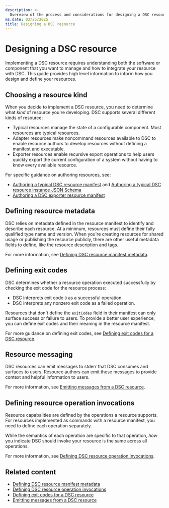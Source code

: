```yaml
---
description: >-
  Overview of the process and considerations for designing a DSC resource.
ms.date: 03/25/2025
title: Designing a DSC resource
---
```


# Designing a DSC resource

Implementing a DSC resource requires understanding both the software or component that you want to
manage and how to integrate your resource with DSC. This guide provides high level information to
inform how you design and define your resources.

## Choosing a resource kind

When you decide to implement a DSC resource, you need to determine what _kind_ of resource you're
developing. DSC supports several different kinds of resource:

- Typical resources manage the state of a configurable component. Most resources are typical
  resources.
- Adapter resources make noncommand resources available to DSC to enable resource authors to
  develop resources without defining a manifest and executable.
- Exporter resources enable recursive export operations to help users quickly export the current
  configuration of a system without having to know every available resource.

For specific guidance on authoring resources, see:

- [Authoring a typical DSC resource manifest](./typical/resource-manifest.md) and
  [Authoring a typical DSC resource instance JSON Schema](./typical/resource-instance-schema.md)
- [Authoring a DSC exporter resource manifest](./exporter/resource-manifest.md)

## Defining resource metadata

DSC relies on metadata defined in the resource manifest to identify and describe each resource. At
a minimum, resources must define their fully qualified type name and version. When you're creating
resources for shared usage or publishing the resource publicly, there are other useful metadata
fields to define, like the resource description and tags.

For more information, see [Defining DSC resource manifest metadata](./manifest-metadata.md).

## Defining exit codes

DSC determines whether a resource operation executed successfully by checking the exit code for
the resource process:

- DSC interprets exit code `0` as a successful operation.
- DSC interprets any nonzero exit code as a failed operation.

Resources that don't define the `exitCodes` field in their manifest can only surface success or
failure to users. To provide a better user experience, you can define exit codes and their meaning
in the resource manifest.

For more guidance on defining exit codes, see
[Defining exit codes for a DSC resource](./exit-codes.md).

## Resource messaging

DSC resources can emit messages to stderr that DSC consumes and surfaces to users. Resource authors
can emit these messages to provide context and helpful information to users.

For more information, see [Emitting messages from a DSC resource](./emitting-messages.md).

## Defining resource operation invocations

Resource capabalities are defined by the operations a resource supports. For resources implemented
as commands with a resource manifest, you need to define each operation separately.

While the semantics of each operation are specific to that operation, _how_ you indicate DSC should
invoke your resource is the same across all operations.

For more information, see [Defining DSC resource operation invocations](./operation-invocations.md).

## Related content

- [Defining DSC resource manifest metadata](./manifest-metadata.md)
- [Defining DSC resource operation invocations](./operation-invocations.md)
- [Defining exit codes for a DSC resource](./exit-codes.md)
- [Emitting messages from a DSC resource](./emitting-messages.md)
